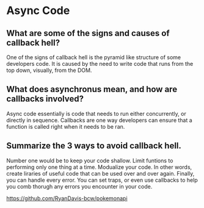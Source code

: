 # Async Code

## What are some of the signs and causes of callback hell?
One of the signs of callback hell is the pyramid like structure of some developers code. It is caused by the need to write code that runs from the top down, visually, from the DOM.

## What does asynchronus mean, and how are callbacks involved?
Async code essentially is code that needs to run either concurrently, or directly in sequence. Callbacks are one way developers can ensure that a function is called right when it needs to be ran.

## Summarize the 3 ways to avoid callback hell.
Number one would be to keep your code shallow. Limit funtions to performing only one thing at a time. Modualize your code. In other words, create liraries of useful code that can be used over and over again. Finally, you can handle every error. You can set traps, or even use callbacks to help you comb thorugh any errors you encounter in your code.

https://github.com/RyanDavis-bcw/pokemonapi